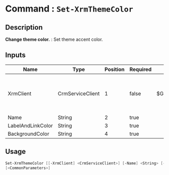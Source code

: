 ﻿# Command : `Set-XrmThemeColor` 

## Description

**Change theme color.** : Set theme accent color.

## Inputs

Name|Type|Position|Required|Default|Description
----|----|--------|--------|-------|-----------
XrmClient|CrmServiceClient|1|false|$Global:XrmClient|Xrm connector initialized to target instance. Use latest one by default. (CrmServiceClient)
Name|String|2|true||
LabelAndLinkColor|String|3|true||
BackgroundColor|String|4|true||


## Usage

```Powershell 
Set-XrmThemeColor [[-XrmClient] <CrmServiceClient>] [-Name] <String> [-LabelAndLinkColor] <String> [-BackgroundColor] <String> 
[<CommonParameters>]
``` 


